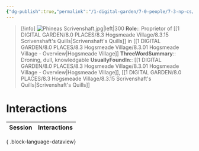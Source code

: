 ```yaml
---
{"dg-publish":true,"permalink":"/1-digital-garden/7-0-people/7-3-np-cs/phineas-scrivenshaft/","tags":["#person","#hogsmeade","#hogsmeade-resident","#shopkeeper"]}
---
```


>[!info] 
>![Phineas Scrivenshaft.jpg|left|300](/img/user/1%20DIGITAL%20GARDEN/7.0%20PEOPLE/7.3%20NPCs/Headshots/Phineas%20Scrivenshaft.jpg)
>**Role**:: Proprietor of [[1 DIGITAL GARDEN/8.0 PLACES/8.3 Hogsmeade Village/8.3.15 Scrivenshaft's Quills\|Scrivenshaft's Quills]] in [[1 DIGITAL GARDEN/8.0 PLACES/8.3 Hogsmeade Village/8.3.01 Hogsmeade Village - Overview\|Hogsmeade Village]]
>**ThreeWordSummary**:: Droning, dull, knowledgable
>**UsuallyFoundIn**:: [[1 DIGITAL GARDEN/8.0 PLACES/8.3 Hogsmeade Village/8.3.01 Hogsmeade Village - Overview\|Hogsmeade Village]], [[1 DIGITAL GARDEN/8.0 PLACES/8.3 Hogsmeade Village/8.3.15 Scrivenshaft's Quills\|Scrivenshaft's Quills]]

# Interactions

| Session | Interactions |
| ------- | ------------ |

{ .block-language-dataview}
